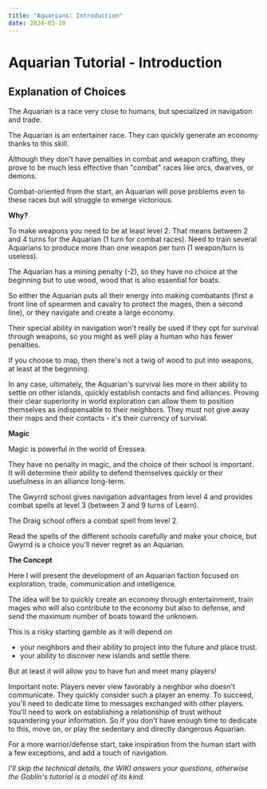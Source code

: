 ```yaml
---
title: "Aquarians: Introduction"
date: 2024-03-10
---
```


# Aquarian Tutorial - Introduction

## Explanation of Choices

The Aquarian is a race very close to humans, but specialized in navigation and trade.

The Aquarian is an entertainer race. They can quickly generate an economy thanks to this skill.

Although they don't have penalties in combat and weapon crafting, they prove to be much less effective than "combat" races like orcs, dwarves, or demons.

Combat-oriented from the start, an Aquarian will pose problems even to these races but will struggle to emerge victorious.

**Why?**

To make weapons you need to be at least level 2. That means between 2 and 4 turns for the Aquarian (1 turn for combat races). Need to train several Aquarians to produce more than one weapon per turn (1 weapon/turn is useless).

The Aquarian has a mining penalty (-2), so they have no choice at the beginning but to use wood, wood that is also essential for boats.

So either the Aquarian puts all their energy into making combatants (first a front line of spearmen and cavalry to protect the mages, then a second line), or they navigate and create a large economy.

Their special ability in navigation won't really be used if they opt for survival through weapons, so you might as well play a human who has fewer penalties.

If you choose to map, then there's not a twig of wood to put into weapons, at least at the beginning.

In any case, ultimately, the Aquarian's survival lies more in their ability to settle on other islands, quickly establish contacts and find alliances. Proving their clear superiority in world exploration can allow them to position themselves as indispensable to their neighbors. They must not give away their maps and their contacts - it's their currency of survival.

**Magic**

Magic is powerful in the world of Eressea.

They have no penalty in magic, and the choice of their school is important. It will determine their ability to defend themselves quickly or their usefulness in an alliance long-term.

The Gwyrrd school gives navigation advantages from level 4 and provides combat spells at level 3 (between 3 and 9 turns of Learn).

The Draig school offers a combat spell from level 2.

Read the spells of the different schools carefully and make your choice, but Gwyrrd is a choice you'll never regret as an Aquarian.

**The Concept**

Here I will present the development of an Aquarian faction focused on exploration, trade, communication and intelligence.

The idea will be to quickly create an economy through entertainment, train mages who will also contribute to the economy but also to defense, and send the maximum number of boats toward the unknown.

This is a risky starting gamble as it will depend on 
- your neighbors and their ability to project into the future and place trust.
- your ability to discover new islands and settle there.

But at least it will allow you to have fun and meet many players!

Important note: Players never view favorably a neighbor who doesn't communicate. They quickly consider such a player an enemy. 
To succeed, you'll need to dedicate time to messages exchanged with other players. You'll need to work on establishing a relationship of trust without squandering your information. 
So if you don't have enough time to dedicate to this, move on, or play the sedentary and directly dangerous Aquarian.

For a more warrior/defense start, take inspiration from the human start with a few exceptions, and add a touch of navigation.

*I'll skip the technical details, the WIKI answers your questions, otherwise the Goblin's tutorial is a model of its kind.*



